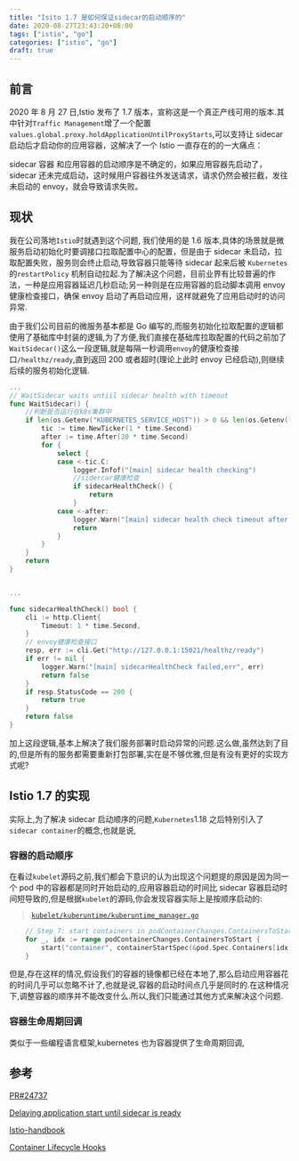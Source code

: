 ```yaml
---
title: "Isito 1.7 是如何保证sidecar的启动顺序的"
date: 2020-08-27T23:43:20+08:00
tags: ["istio", "go"]
categories: ["istio", "go"]
draft: true
---
```


## 前言

2020 年 8 月 27 日,Istio 发布了 1.7 版本，宣称这是一个真正产线可用的版本.其中针对`Traffic Management`增了一个配置`values.global.proxy.holdApplicationUntilProxyStarts`,可以支持让 sidecar 启动后才启动你的应用容器，这解决了一个 Istio 一直存在的的一大痛点：

<!--more-->

sidecar 容器 和应用容器的启动顺序是不确定的，如果应用容器先启动了，sidecar 还未完成启动，这时候用户容器往外发送请求，请求仍然会被拦截，发往未启动的 envoy，就会导致请求失败。

## 现状

我在公司落地`Istio`时就遇到这个问题, 我们使用的是 1.6 版本,具体的场景就是微服务启动初始化时要调接口拉取配置中心的配置，但是由于 sidecar 未启动，拉取配置失败，服务则会终止启动,导致容器只能等待 sidecar 起来后被 `Kubernetes` 的`restartPolicy` 机制自动拉起.为了解决这个问题，目前业界有比较普遍的作法，一种是应用容器延迟几秒启动;另一种则是在应用容器的启动脚本调用 envoy 健康检查接口，确保 envoy 启动了再启动应用，这样就避免了应用启动时的访问异常.

由于我们公司目前的微服务基本都是 Go 编写的,而服务初始化拉取配置的逻辑都使用了基础库中封装的逻辑,为了方便,我们直接在基础库拉取配置的代码之前加了`WaitSidecar()`这么一段逻辑,就是每隔一秒调用`envoy`的健康检查接口`/healthz/ready`,直到返回 200 或者超时(理论上此时 envoy 已经启动),则继续后续的服务初始化逻辑.

```go
...
// WaitSidecar waits untiil sidecar health with timeout
func WaitSidecar() {
    //判断是否运行在k8s集群中
	if len(os.Getenv("KUBERNETES_SERVICE_HOST")) > 0 && len(os.Getenv("NO_SIDECAR")) <= 0 {
		tic := time.NewTicker(1 * time.Second)
		after := time.After(30 * time.Second)
		for {
			select {
			case <-tic.C:
                logger.Infof("[main] sidecar health checking")
                //sidercar健康检查
				if sidecarHealthCheck() {
					return
				}
			case <-after:
				logger.Warn("[main] sidecar health check timeout after 30 seconds")
				return
			}
		}
	}
	return
}


...

func sidecarHealthCheck() bool {
	cli := http.Client{
		Timeout: 1 * time.Second,
	}
    // envoy健康检查接口
	resp, err := cli.Get("http://127.0.0.1:15021/healthz/ready")
	if err != nil {
		logger.Warn("[main] sidecarHealthCheck failed,err", err)
		return false
	}
	if resp.StatusCode == 200 {
		return true
	}
	return false
}

```

加上这段逻辑,基本上解决了我们服务部署时启动异常的问题.这么做,虽然达到了目的,但是所有的服务都需要重新打包部署,实在是不够优雅,但是有没有更好的实现方式呢?

## Istio 1.7 的实现

实际上,为了解决 sidecar 启动顺序的问题,`Kubernetes`1.18 之后特别引入了`sidecar container`的概念,也就是说,

### 容器的启动顺序

在看过`kubelet`源码之前,我们都会下意识的认为出现这个问题提的原因是因为同一个 pod 中的容器都是同时开始启动的,应用容器启动的时间比 sidecar 容器启动时间短导致的,但是根据`kubelet`的源码,你会发现容器实际上是按顺序启动的:

> [`kubelet/kuberuntime/kuberuntime_manager.go`](https://github.com/kubernetes/kubernetes/blob/v1.18.6/pkg/kubelet/kuberuntime/kuberuntime_manager.go#L830-L833)

```go
    // Step 7: start containers in podContainerChanges.ContainersToStart.
	for _, idx := range podContainerChanges.ContainersToStart {
		start("container", containerStartSpec(&pod.Spec.Containers[idx]))
	}
```

但是,存在这样的情况,假设我们的容器的镜像都已经在本地了,那么启动应用容器花的时间几乎可以忽略不计了,也就是说,容器的启动时间点几乎是同时的.在这种情况下,调整容器的顺序并不能改变什么.所以,我们只能通过其他方式来解决这个问题.

### 容器生命周期回调

类似于一些编程语言框架,kubernetes 也为容器提供了生命周期回调,

## 参考

[PR#24737](https://github.com/istio/istio/pull/24737/files#)

[Delaying application start until sidecar is ready](https://medium.com/@marko.luksa/delaying-application-start-until-sidecar-is-ready-2ec2d21a7b74)

[Istio-handbook](https://www.servicemesher.com/istio-handbook/practice/faq.html)

[Container Lifecycle Hooks](https://kubernetes.io/zh/docs/concepts/containers/container-lifecycle-hooks/)
